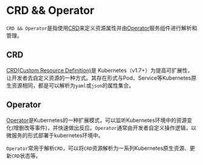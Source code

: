 # CRD && Operator

`CRD && Operator`是指使用[CRD](#crd)来定义资源属性并由[Operator](#operator)服务组件进行解析和管理。
## CRD

[CRD(Custom Resource Definition)](https://kubernetes.io/zh-cn/docs/concepts/extend-kubernetes/api-extension/custom-resources/#customresourcedefinitions)是 Kubernetes（v1.7+）为提高可扩展性，让开发者去自定义资源的一种方式。其存在形式与Pod、Service等Kubernetes原生资源相同，都是可以解析为`yaml`或`json`的属性集合。

## Operator

[Operator](https://kubernetes.io/zh-cn/docs/concepts/extend-kubernetes/operator/)是Kubernetes的一种扩展模式，可以监听Kubernetes环境中的资源变化(增删改等事件)，并快速做出反应。`Operator`通常由开发者自定义操作逻辑，以微服务的形式部署于kubernetes环境中。


`Operator`常用于解析`CRD`，可以将`CRD`资源解析为一系列Kubernetes原生资源、更新`CRD`状态等。

